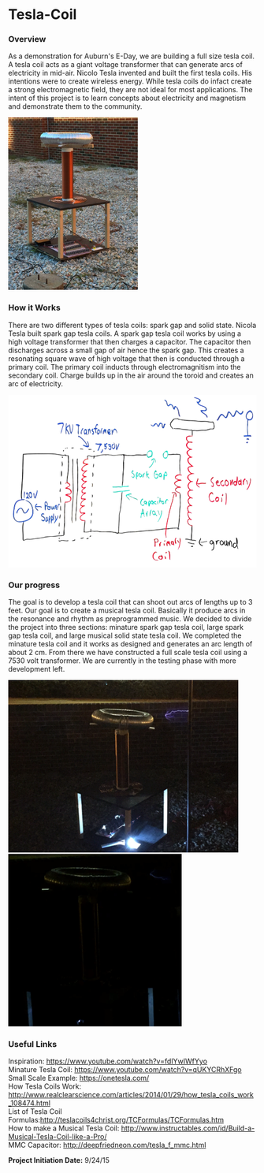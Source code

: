 # Tesla-Coil

<h3>Overview</h3>

As a demonstration for Auburn's E-Day, we are building a full size tesla coil.  A tesla coil acts as a giant voltage transformer that can generate arcs of electricity in mid-air.  Nicolo Tesla invented and built the first tesla coils.  His intentions were to create wireless energy.  While tesla coils do infact create a strong electromagnetic field, they are not ideal for most applications.  The intent of this project is to learn concepts about electricity and magnetism and demonstrate them to the community.

<img src="/Photos/first_test.jpg" height="350"/>

<h3>How it Works</h3>

There are two different types of tesla coils: spark gap and solid state.  Nicola Tesla built spark gap tesla coils.  A spark gap tesla coil works by using a high voltage transformer that then charges a capacitor.  The capacitor then discharges across a small gap of air hence the spark gap.  This creates a resonating square wave of high voltage that then is conducted through a primary coil.  The primary coil inducts through electromagnitism into the secondary coil.  Charge builds up in the air around the toroid and creates an arc of electricity.

<img src="/Schematics/Spark-Gap-Tesla-Schematic.png" height="350"/>

<h3>Our progress</h3>

The goal is to develop a tesla coil that can shoot out arcs of lengths up to 3 feet.  Our goal is to create a musical tesla coil.  Basically it produce arcs in the resonance and rhythm as preprogrammed music.  We decided to divide the project into three sections: minature spark gap tesla coil, large spark gap tesla coil, and large musical solid state tesla coil.  We completed the minature tesla coil and it works as designed and generates an arc length of about 2 cm.  From there we have constructed a full scale tesla coil using a 7530 volt transformer.  We are currently in the testing phase with more development left.

<img src="/Photos/fifth_test1.JPG" height="350"/>
<img src="/Videos/fifthtest.GIF" height="350"/>

<h3>Useful Links</h3>

Inspiration: https://www.youtube.com/watch?v=fdIYwIWfYyo </br>
Minature Tesla Coil: https://www.youtube.com/watch?v=qUKYCRhXFgo</br>
Small Scale Example: https://onetesla.com/</br>
How Tesla Coils Work: http://www.realclearscience.com/articles/2014/01/29/how_tesla_coils_work_108474.html</br>
List of Tesla Coil Formulas:http://teslacoils4christ.org/TCFormulas/TCFormulas.htm</br>
How to make a Musical Tesla Coil: http://www.instructables.com/id/Build-a-Musical-Tesla-Coil-like-a-Pro/</br>
MMC Capacitor: http://deepfriedneon.com/tesla_f_mmc.html</br>

<p><b>Project Initiation Date:</b> 9/24/15</b></p>
